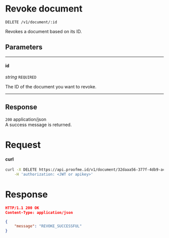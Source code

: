 # Revoke document
`DELETE /v1/document/:id`

Revokes a document based on its ID.

## Parameters
___
#### id
_string_ `REQUIRED`

The ID of the document you want to revoke.
___


## Response

`200` application/json  
A success message is returned.

# Request

<!-- tabs:start -->

#### **curl**

```bash
curl -X DELETE https://api.proofme.id/v1/document/32daaa56-377f-4db9-acd7-fae2e327421e \
    -H 'authorization: <JWT or apikey>'
```

<!-- tabs:end -->

# Response
```json
HTTP/1.1 200 OK
Content-Type: application/json

{
    "message": "REVOKE_SUCCESSFUL"
}

```
